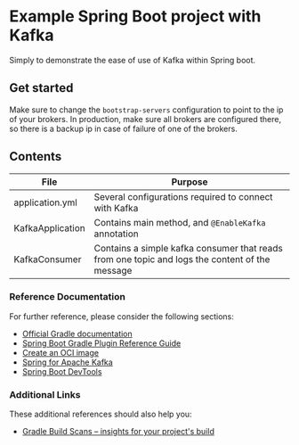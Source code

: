 # Example Spring Boot project with Kafka
Simply to demonstrate the ease of use of Kafka within Spring boot.

## Get started
Make sure to change the `bootstrap-servers` configuration to point to the ip of your brokers.
In production, make sure all brokers are configured there, so there is a backup ip in case of failure of one of the brokers.


## Contents

| File  | Purpose |
|---|---|
| application.yml | Several configurations required to connect with Kafka |
| KafkaApplication  | Contains main method, and `@EnableKafka` annotation  |
| KafkaConsumer  | Contains a simple kafka consumer that reads from one topic and logs the content of the message  |

### Reference Documentation
For further reference, please consider the following sections:

* [Official Gradle documentation](https://docs.gradle.org)
* [Spring Boot Gradle Plugin Reference Guide](https://docs.spring.io/spring-boot/docs/2.3.4.RELEASE/gradle-plugin/reference/html/)
* [Create an OCI image](https://docs.spring.io/spring-boot/docs/2.3.4.RELEASE/gradle-plugin/reference/html/#build-image)
* [Spring for Apache Kafka](https://docs.spring.io/spring-boot/docs/2.3.4.RELEASE/reference/htmlsingle/#boot-features-kafka)
* [Spring Boot DevTools](https://docs.spring.io/spring-boot/docs/2.3.4.RELEASE/reference/htmlsingle/#using-boot-devtools)

### Additional Links
These additional references should also help you:

* [Gradle Build Scans – insights for your project's build](https://scans.gradle.com#gradle)

